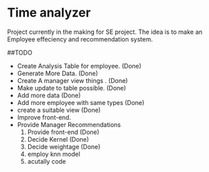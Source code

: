 # Time analyzer
Project currently in the making for SE project.
The idea is to make an Employee effeciency and recommendation system.

##TODO

* Create Analysis Table for employee.  (Done)
* Generate More Data.   (Done)
* Create A manager view things .  (Done)
* Make update to table possible.    (Done)
* Add more data           (Done)
* Add more employee with same types   (Done)
* create a suitable view     (Done)
* Improve front-end. 
* Provide Manager Recommendations
	1) Provide front-end (Done)
	2) Decide Kernel  (Done)
	3) Decide weightage (Done)
	4) employ knn model
	5) acutally code